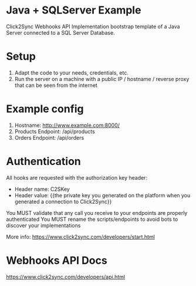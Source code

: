 # Java + SQLServer Example
Click2Sync Webhooks API Implementation bootstrap template of a Java Server connected to a SQL Server Database.

# Setup

1. Adapt the code to your needs, credentials, etc.
2. Run the server on a machine with a public IP / hostname / reverse proxy that can be seen from the internet

# Example config

1. Hostname: http://www.example.com:8000/
2. Products Endpoint: /api/products
3. Orders Endpoint: /api/orders

# Authentication

All hooks are requested with the authorization key header:

* Header name: C2SKey
* Header value: {{the private key you generated on the platform when you generated a connection to Click2Sync}}

You MUST validate that any call you receive to your endpoints are properly authenticated
You MUST rename the scripts/endpoints to avoid bots to discover your implementations

More info:
https://www.click2sync.com/developers/start.html

# Webhooks API Docs

https://www.click2sync.com/developers/api.html